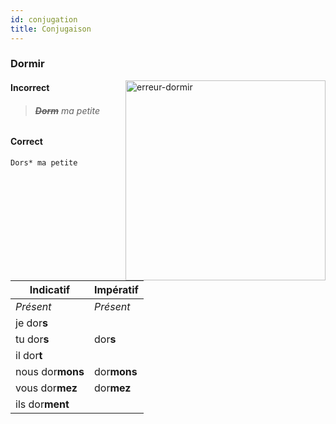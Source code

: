 ```yaml
---
id: conjugation
title: Conjugaison
---
```


### Dormir

<img src="/img/err-dormir.png" align="right" alt="erreur-dormir" style="width:320;"/>

#### Incorrect

> ###### **~~Dorm~~** ma petite

#### Correct

```
Dors* ma petite
```

| Indicatif        | Impératif   |
| ---------------- | ----------- |
| _Présent_        | _Présent_   |
| je dor**s**      |             |
| tu dor**s**      | dor**s**    |
| il dor**t**      |             |
| nous dor**mons** | dor**mons** |
| vous dor**mez**  | dor**mez**  |
| ils dor**ment**  |             |
